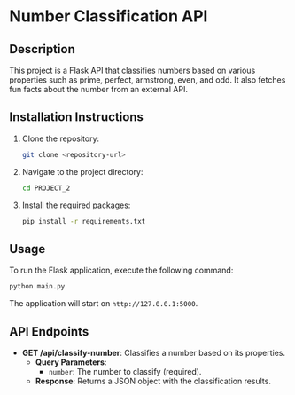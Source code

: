 # Number Classification API

## Description
This project is a Flask API that classifies numbers based on various properties such as prime, perfect, armstrong, even, and odd. It also fetches fun facts about the number from an external API.

## Installation Instructions
1. Clone the repository:
   ```bash
   git clone <repository-url>
   ```
2. Navigate to the project directory:
   ```bash
   cd PROJECT_2
   ```
3. Install the required packages:
   ```bash
   pip install -r requirements.txt
   ```

## Usage
To run the Flask application, execute the following command:
```bash
python main.py
```
The application will start on `http://127.0.0.1:5000`.

## API Endpoints
- **GET /api/classify-number**: Classifies a number based on its properties.
  - **Query Parameters**:
    - `number`: The number to classify (required).
  - **Response**: Returns a JSON object with the classification results.


